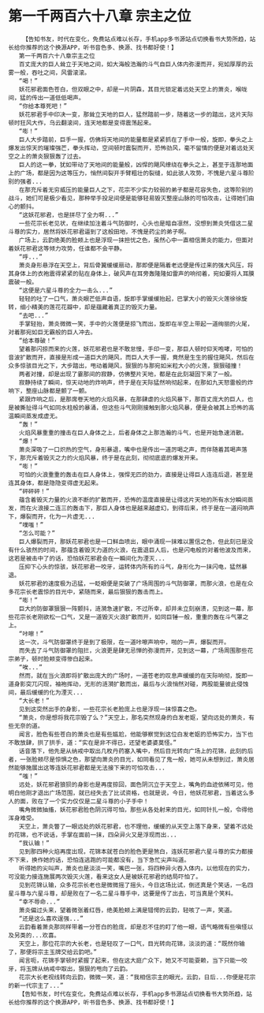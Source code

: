 # 第一千两百六十八章 宗主之位
        【告知书友，时代在变化，免费站点难以长存，手机app多书源站点切换看书大势所趋，站长给你推荐的这个换源APP，听书音色多、换源、找书都好使！】
       第一千两百六十八章宗主之位
       百丈庞大的巨人耸立于天地之间，如大海般浩瀚的斗气自巨人体内弥漫而开，宛如厚厚的云雾一般，吞吐之间，风雷滚滚。
       “喝！”
       妖花邪君面色苍白，但双眼之中，却是一片阴森，其目光锁定着远处天空上的萧炎，喉咙间，猛的传出一道低低喝声。
       “你给本尊死吧！”
       妖花邪君手中印决一变，那耸立天地的巨人，猛然踏前一步，随着这一步的踏出，这片天际顿时狂风大作，乌云翻滚间，连天地都是变得震荡起来。
       “嘭！”
       巨人大步踏前，巨手一握，仿佛将天地间的能量都是紧紧抓在了手中一般，旋即，拳头之上爆发出惊天的璀璨强芒，拳头挥动，空间顿时震裂而开，恐怖劲风，毫不留情的便是对着远处天空之上的萧炎狠狠轰了过去。
       巨人的这一拳，犹如带动了天地间的能量般，凶悍的飓风缭绕在拳头之上，甚至于连那地面上的广场，都是因为这等压力，悄然间裂开手臂粗壮的裂缝，如此骇人攻势，不愧是六星斗尊阶别的强者...
       在那充斥着无穷威压的能量巨人之下，花宗不少实力较弱的弟子都是花容失色，这等阶别的战斗，她们可是极少看见，那种举手投足间便是能够轻易毁灭整座山脉的可怕攻击，让得她们由心的颤抖。
       “这妖花邪君，也是拼尽了全力啊...”
       一些花宗长老见状，在继续加注着斗气防御时，心头也是暗自凛然，没想到萧炎凭借这二星斗尊的实力，居然将妖花邪君逼到了这般田地，不愧是药尘的弟子啊。
       广场上，云韵绝美的脸颊上也是浮现一抹担忧之色，虽然心中一直相信萧炎的能力，但面对着妖花邪君这等倾力攻势，任谁都不会平静。
       “呼...”
       萧炎身形悬浮在天空上，背后骨翼缓缓扇动，那即便是隔着老远便是传过来的强大风压，将其身体上的衣袍震得紧紧的贴在身体上，破风声在耳旁轰隆隆如雷声的响彻着，宛如要将人耳膜震破一般。
       “这便是六星斗尊的全力一击么...”
       轻轻的吐了一口气，萧炎眼芒低声自语，旋即手掌缓缓抬起，巴掌大小的毁灭火莲徐徐旋转，细小精美的莲花花瓣中，却是蕴藏着真正的毁灭力量。
       “去吧...”
       手掌轻抬，萧炎微微一笑，手中的火莲便是掠飞而出，旋即在半空上带起一道绚丽的火尾，对着那宛如巨无霸般的巨人冲去。
       “给本尊破！”
       望着那闪掠而来的火莲，妖花邪君也是不敢怠慢，手印一变，那巨人顿时仰天咆哮，可怕的音波扩散而开，直接是形成一道巨大的飓风，而巨人大手一握，竟然是生生的握住飓风，然后在众多惊骇目光之下，大步踏出，甩动着飓风，狠狠的与那宛如米粒大小的火莲，狠狠碰撞！
       两者对撞，却是出现了霎那间的寂静，仿佛整片天地，都是在此刻凝固下来了一般。
       寂静持续了瞬间，惊天动地的炸响声，终于是在天际猛然响彻起来，在那如九天怒雷般的炸响下，整座山脉都是颤了一颤。
       紧跟炸响之后，是那席卷天地的火焰风暴，在那肆虐的火焰风暴下，那百丈庞大的巨人，也是被撕扯得斗气如同水柱般的暴涌，但这些斗气刚刚接触到那火焰风暴，便是会被其上恐怖的高温瞬间蒸发成虚无。
       “轰！”
       火焰风暴重重的撞击在巨人身体之上，后者身体之上那浩瀚的斗气，也是开始急速消散。
       “爆！”
       萧炎深吸了一口炽热的空气，身形暴退，嘴中也是传出一道厉喝之声，而伴随着其喝声落下，那充斥着毁灭之力的火焰风暴，终于是在此刻，彻彻底底的爆发开来。
       “嘭！”
       可怕的火浪重重的轰击在巨人身体上，强悍无匹的劲力，直接是让得巨人连连后退，甚至是连其身体，都是隐隐变得虚无起来。
       “砰砰砰！”
       蕴含着毁灭力量的火浪不断的扩散而开，恐怖的温度直接是让得这片天地的所有水分瞬间蒸发，而在火浪接二连三的轰击下，那巨人身体也是越来越虚幻，到得后来，终于是在一道闷响声下，爆裂而开，化为一片虚无...
       “噗嗤！”
       “怎么可能？”
       巨人爆裂而开，那妖花邪君也是一口鲜血喷出，眼中涌现一抹难以置信之色，但此刻已是没有什么骇然的时间，那蕴含着毁灭力道的火浪，在震退巨人后，也是闪电般的对着他波及而来，这若是被击中了的话，恐怕妖花邪君会在一瞬间化为湮灭...
       压抑下心头的惊骇，妖花邪君一咬牙，运转体内所有的斗气，身形化为一抹闪电，猛然暴退。
       妖花邪君的速度极为迅猛，一眨眼便是突破了广场周围的斗气防御罩，而那火浪，也是在众多花宗长老震惊的目光中，紧随而来，最后狠狠的轰击而上。
       “嘭！”
       巨大的防御罩狠狠一阵颤抖，涟漪急速扩散，不过所幸，却并未立刻崩溃，见到这一幕，那些花宗长老刚欲松一口气，又是一道毁灭火浪扩散而开，如同巨锤一般，重重的轰在斗气罩之上。
       “咔嚓！”
       这一次，斗气防御罩终于是到了极限，在一道咔嚓声响中，啪的一声，爆裂而开。
       而失去了斗气防御罩的阻拦，火浪更是肆无忌惮的弥漫而开，见到这一幕，广场周围那些花宗弟子，顿时脸颊变得惨白起来。
       “唉...”
       然而，就在当火浪即将扩散出庞大的广场时，一道苍老的叹息声缓缓的在天际响彻，旋即一道身影突兀闪现，袖袍挥动，无形的涟漪扩散而出，最后与火浪悄然对碰，两股能量彼此侵蚀间，最后缓缓的化为湮灭...
       “大长老！”
       见到这突然出手的身影，一些花宗长老脸庞上也是浮现一抹惊喜之色。
       “萧炎，你是想将我花宗毁了么？”天空上，那名突然现身的白发老妪，望向远处的萧炎，有些无奈的道。
       闻言，脸色有些苍白的萧炎也是有些尴尬，他能够察觉到这位白发老妪的恐怖实力，当下也不敢放肆，拱了拱手，道：“实在是非不得已，还望老婆婆莫怪。”
       话音落下，他先是从纳戒中取出几枚丹药塞入嘴中，然后目光转向广场上的花锦，此刻的后者，一张脸颊尽是惊惧之色，那望向萧炎的目光，如同看见了鬼一般，她可从未想到过，萧炎居然能够施展出这等连妖花邪君都是无法接下来的可怕攻击...
       “嗤！”
       远处，妖花邪君狼狈的身影也是再度掠回，面色阴沉立于天空上，嘴角的血迹依稀可见，他明白他刚才退出广场范围，就已经失去了比试资格，也就是说，今日，他妖花邪君，当着这么多人的面，败在了一个实力仅仅是二星斗尊的小子手中！
       嘴角微微抽搐，妖花邪君脸色阴沉得可怕，那些从各处射来的目光，如同针扎一般，令得他浑身难受。
       天空上，萧炎瞥了一眼远处的妖花邪君，也不理他，缓缓的从天空上落下身来，望着不远处的花锦，也不说话，手掌在面前一抹，四朵异火又是浮现而出...
       “我认输！”
       见到那四种火焰再度出现，花锦本就苍白的脸色更是煞白，连妖花邪君六星斗尊的实力都接不下来，换作她的话，恐怕连逃跑的可能都没有，当下急忙尖声叫道。
       听得她的尖叫声，萧炎也是淡淡一笑，嘴巴一张，将四种异火吞入体内，以他现在的实力，可没能力接连施展两次毁灭火莲，看来这女人是被妖花邪君的结局吓怕了。
       见到花锦认输，众多花宗长老也是微微摇了摇头，今日这场比试，倒还真是个笑话，一名四星斗尊与六星斗尊，却是败在了一名二星斗尊手中，这要是传了出去，可当真是个笑料。
       “幸不辱命...”
       萧炎偏过头来，望着微张着红唇，绝美脸颊上满是错愕的云韵，轻咳了一声，笑道。
       “还是这么喜欢逞强...”
       云韵看着萧炎那同样带着一分苍白的脸庞，却是忍不住的盯了他一眼，语气略微有些嗔怪以及另类的...欢喜。
       天空上，那位花宗的大长老，也是轻叹了一口气，目光转向花锦，淡淡的道：“既然你输了，那便将宗主玉牌交给云韵吧。”
       闻言呃，花锦手掌顿时紧握了起来，但在这大庭广众下，她又不可能耍赖，当下只能一咬牙，将玉牌从纳戒中取出，狠狠的甩向了云韵。
       花宗大长老视线转向云韵，微微一笑，道：“我相信宗主的眼光，云韵，日后...你便是花宗的新一代宗主了...”
       【告知书友，时代在变化，免费站点难以长存，手机app多书源站点切换看书大势所趋，站长给你推荐的这个换源APP，听书音色多、换源、找书都好使！】